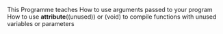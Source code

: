 This Programme teaches
How to use arguments passed to your program
How to use __attribute__((unused)) or (void) to compile functions with unused variables or parameters
